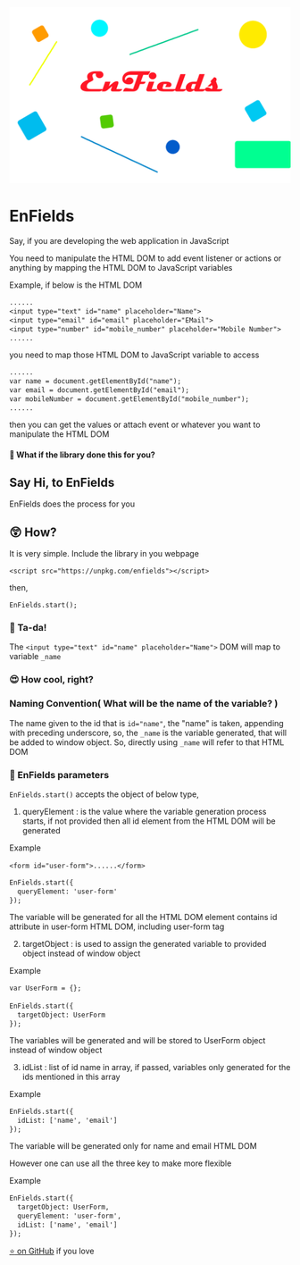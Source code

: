 ![EnFields](https://raw.githubusercontent.com/aj1thkr1sh/EnField/main/Enfields_Cover.png)

# EnFields
Say, if you are developing the web application in JavaScript


You need to manipulate the HTML DOM to add event listener or actions or anything by mapping the HTML DOM to JavaScript variables

Example,
if below is the HTML DOM
```
......
<input type="text" id="name" placeholder="Name">
<input type="email" id="email" placeholder="EMail">
<input type="number" id="mobile_number" placeholder="Mobile Number">
......
```
you need to map those HTML DOM to JavaScript variable to access
```
......
var name = document.getElementById("name");
var email = document.getElementById("email");
var mobileNumber = document.getElementById("mobile_number");
......
```
then you can get the values or attach event or whatever you want to manipulate the HTML DOM

#### :thinking: What if the library done this for you?
## Say Hi, to EnFields
EnFields does the process for you
## :astonished: How?
It is very simple.  Include the library in you webpage

```
<script src="https://unpkg.com/enfields"></script>
```
then,
```
EnFields.start();
```

### :tada: Ta-da!
The
```<input type="text" id="name" placeholder="Name">```
DOM will map to variable
```_name```

### :heart_eyes: How cool, right?


### Naming Convention( What will be the name of the variable? )
The name given to the id that is ```id="name"```, the "name" is taken, appending with preceding underscore, so, the ```_name```  is the variable generated, that will be added to window object.  So, directly using ```_name``` will refer to that HTML DOM

### :wrench: EnFields parameters

```EnFields.start()``` accepts the object of below type,

1. queryElement : is the value where the variable generation process starts, if not provided then all id element from the HTML DOM will be generated

  Example

  ```<form id="user-form">......</form>```
  ```
  EnFields.start({
    queryElement: 'user-form'
  });

  ```

  The variable will be generated for all the HTML DOM element contains id attribute in user-form HTML DOM, including user-form tag

2. targetObject : is used to assign the generated variable to provided object instead of window object

  Example
  ```
  var UserForm = {};

  EnFields.start({
    targetObject: UserForm
  });

  ```
  The variables will be generated and will be stored to UserForm object instead of window object

3. idList : list of id name in array, if passed, variables only generated for the ids mentioned in this array

  Example
  ```
  EnFields.start({
    idList: ['name', 'email']
  });

  ```

  The variable will be generated only for name and email HTML DOM

However one can use all the three key to make more flexible

Example
```
EnFields.start({
  targetObject: UserForm,
  queryElement: 'user-form',
  idList: ['name', 'email']
});

```
[:star: on GitHub](https://github.com/aj1thkr1sh/EnField) if you love

